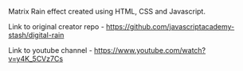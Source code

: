 Matrix Rain effect created using HTML, CSS and Javascript.

Link to original creator repo - 
https://github.com/javascriptacademy-stash/digital-rain

Link to youtube channel - 
https://www.youtube.com/watch?v=y4K_5CVz7Cs

